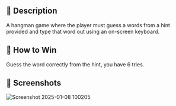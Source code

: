 📝 Description
---------------------------------------------------------------------------------------------------------------------------
A hangman game where the player must guess a words from a hint provided and type that word out using an on-screen keyboard.  

🎯 How to Win
---------------------------------------------------------------------------------------------------------------------------
Guess the word correctly from the hint, you have 6 tries. 

📸 Screenshots
--------------------------------------------------------------------------------------------------------------------------

![Screenshot 2025-01-08 100205](https://github.com/user-attachments/assets/e2210d90-e59e-4081-b1fc-ddf967223bb4)
